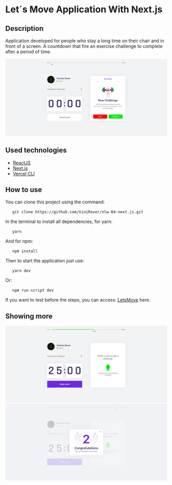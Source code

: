 # Let´s Move Application With Next.js

## Description

Application developed for people who stay a long time on their chair and in front of a screen. A countdown that fire an exercise challenge to complete after 
a period of time.

![Image of application](https://github.com/ViniRover/nlw-04-next.js/blob/main/githubimages/image02.png)

## Used technologies

- [ReactJS](https://pt-br.reactjs.org/docs/getting-started.html)
- [Next.js](https://nextjs.org/docs)
- [Vercel CLI](https://vercel.com/docs)


## How to use

You can clone this project using the command:

 ```
    git clone https://github.com/ViniRover/nlw-04-next.js.git
 ```
 
 In the terminal to install all dependencies, for yarn:
 
 ```
    yarn  
 ```
 
 And for npm:
 
 ```
    npm install
 ```
 
 Then to start the application just use:
 
  
 ```
    yarn dev
 ```
 
 Or:
 
  
 ```
    npm run-script dev
 ```
 
 If you want to test before the steps, you can access: [LetsMove](https://letsmove-5drarymmv-vinirover.vercel.app/login) here.
 
 
 
 ## Showing more
 
 ![Begin image](https://github.com/ViniRover/nlw-04-next.js/blob/main/githubimages/image01.png)
 ![Image of modal](https://github.com/ViniRover/nlw-04-next.js/blob/main/githubimages/image03.png)



